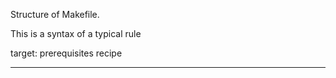 Structure of Makefile.

This is a syntax of a typical rule

target: prerequisites
<TAB> recipe

--------------------------------

